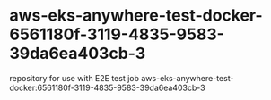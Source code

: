 # aws-eks-anywhere-test-docker-6561180f-3119-4835-9583-39da6ea403cb-3
repository for use with E2E test job aws-eks-anywhere-test-docker:6561180f-3119-4835-9583-39da6ea403cb-3
